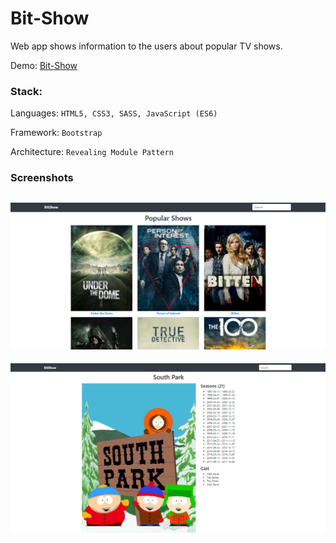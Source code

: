 # Bit-Show
Web app shows information to the users about popular TV shows.

Demo: [Bit-Show](https://branqa.github.io/Bit-Show/)

### Stack:


Languages: `HTML5, CSS3, SASS, JavaScript (ES6)`

Framework: `Bootstrap`

Architecture: `Revealing Module Pattern`

### Screenshots

![alt text](https://github.com/branqa/Bit-Show/blob/master/images/bitshow-printscreen1.png "main page")
------
![alt text](https://github.com/branqa/Bit-Show/blob/master/images/bitshow-printscreen2.png "one show page")
